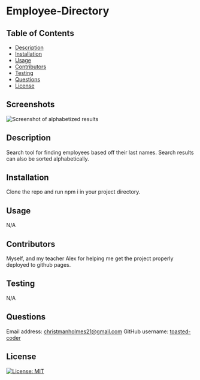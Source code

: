 # Employee-Directory

## Table of Contents

- [Description](#description)
- [Installation](#installation)
- [Usage](#usage)
- [Contributors](#contributors)
- [Testing](#testing)
- [Questions](#questions)
- [License](#license)

## Screenshots

![Screenshot of alphabetized results](public/images/aplhabetized.jpg)

## Description

Search tool for finding employees based off their last names. Search results can also be sorted alphabetically.

## Installation

Clone the repo and run npm i in your project directory.

## Usage

N/A

## Contributors

Myself, and my teacher Alex for helping me get the project properly deployed to github pages.

## Testing

N/A

## Questions

Email address: christmanholmes21@gmail.com
GitHub username: [toasted-coder](https://github.com/toasted-coder)

## License

[![License: MIT](https://img.shields.io/badge/License-MIT-yellow.svg)](https://opensource.org/licenses/MIT)

